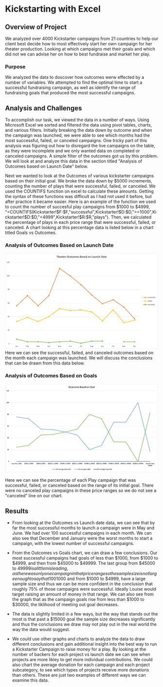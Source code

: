# Kickstarting with Excel

## Overview of Project
We analyzed over 4000 Kickstarter campaigns from 21 countries to help our client best decide how to most effectively start her own campaign for her theater production. Looking at which campaigns met their goals and which did not we can advise her on how to best fundraise and market her play.
### Purpose
We analyzed the data to doscover how outcomes werw effected by a number of variables. We attempted to find the optimal time to start a successful fundraising campaign, as well as identify the range of fundraising goals that produced the most successful campaigns. 
## Analysis and Challenges
To accomplish our task, we viewed the data in a number of ways. Using Microsoft Excel we sorted and filtered the data using pivot tables, charts, and various filters. Initially breaking the data down by outcome and when the campaign was launched, we were able to see which months had the most successful, failed, or canceled campaigns. One tricky part of this analysis was figuring out how to disregard the live campaigns on the table, as they were incomplete and we only wanted data on completed or canceled campaigns. A simple filter of the outcomes got us by this problem. We will look at and analyze this data in the section titled "Analysis of Outcomes based on Launch Date" below.

Next we wanted to look at the Outcomes of various kickstarter campaigns based on their initial goal. We broke the data down by $5000 increments, counting the number of plays that were successful, failed, or canceled. We used the COUNTIFS function on excel to calculate these amounts. Getting the syntax of these functions was difficult as I had not used it before, but after practice it became easier. Here is an example of the function we used to count the number of succesful play campaigns from $1000 to $4999, "=COUNTIFS(Kickstarter!$F:$F,"successful",Kickstarter!$D:$D,">=1000",Kickstarter!$D:$D,"<4999",Kickstarter!$R:$R,"plays"). Then, we calculated the percentage of plays in each price range that were successful, failed, or canceled. A chart looking at this percentage data is listed below in a chart titled Goals vs Outcomes.

### Analysis of Outcomes Based on Launch Date
<img src=resources/Theater_Outcomes_vs_Launch.png>
Here we can see the successful, failed, and canceled outcomes based on the month each campaign was launched. We will discuss the conclusions that can be drawn from this data below.

### Analysis of Outcomes Based on Goals
<img src=resources/Outcome_vs_goals.png>

Here we can see the percentage of each Play campaign that was successful, failed, or canceled based on the range of its initial goal. There were no canceled play campaigns in these price ranges so we do not see a "canceled" line on our chart.

## Results

- From looking at the Outcomes vs Launch date data, we can see that by far the most successful months to launch a campaign were in May and June. We had over 100 successful campaigns in each month. We can also see that December and January were the worst months to start a campaign, with the lowest number of successful campaigns. 

- From the Outcomes vs Goals chart, we can draw a few conclusions. Our most successful campaigns had goals of less than $1000, from $1000 to $4999, and then from $45000 to $49999. The last group from $45000 to $49999 is a little misleading, as there was only one campaign in that price range so the sample size is not large enough to say that 100% of all Kickstarter Campaigns in that price range will be successful. The sample size of the lower ranges, >$1000 and from $1000 to $4999, have a large sample size and thus we can be more confident in the conclusion that roughly 75% of those campaigns were successful. Ideally Louise would target raising an amount of money in that range. We can also see from the graph that as the campaign goals rise from less than $1000 to $30000, the liklihood of meeting out goal decreases.

- The data is slightly limited in a few ways, but the way that stands out the most is that past a $15000 goal the sample size decreases significantly and thus the conclusions we draw may not play out in the real world the way the data would suggest. 

- We could use other graphs and charts to analyze the data to draw different conclusions and gain additional insight into the best way to run a Kickstarter Campaign to raise money for a play. By looking at the number of backers for each project vs launch date we can see when projects are more likley to get more individual contributions. We could also chart the average donation for each campaign and each project subcategory, to see which types of projects receive more donations than others. These are just two examples of different ways we can examine this data.